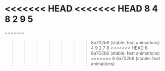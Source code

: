 <<<<<<< HEAD
<<<<<<< HEAD
8
4
8
2
9
5
=======
=======
>>>>>>> 8a702b6 (stable: feat animations)
4
9
2
7
8
<<<<<<< HEAD
6
>>>>>>> 8a702b6 (stable: feat animations)
=======
6
>>>>>>> 8a702b6 (stable: feat animations)

